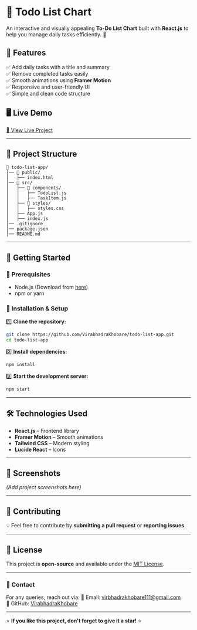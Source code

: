 # 📌 Todo List Chart

An interactive and visually appealing **To-Do List Chart** built with **React.js** to help you manage daily tasks efficiently. 🚀

## 🌟 Features
✅ Add daily tasks with a title and summary  
✅ Remove completed tasks easily  
✅ Smooth animations using **Framer Motion**  
✅ Responsive and user-friendly UI  
✅ Simple and clean code structure 

## 🖥️ Live Demo
[🔗 View Live Project](https://todolistchartviru.netlify.app/) 

---

## 📂 Project Structure
```
📁 todo-list-app/
│── 📁 public/
│   ├── index.html
│── 📁 src/
│   ├── 📁 components/
│   │   ├── TodoList.js
│   │   ├── TaskItem.js
│   ├── 📁 styles/
│   │   ├── styles.css
│   ├── App.js
│   ├── index.js
│── .gitignore
│── package.json
│── README.md
```

---

## 🚀 Getting Started

### 🔹 Prerequisites
- Node.js (Download from [here](https://nodejs.org/))
- npm or yarn

### 🔹 Installation & Setup
1️⃣ **Clone the repository:**
```sh
git clone https://github.com/VirabhadraKhobare/todo-list-app.git
cd todo-list-app
```

2️⃣ **Install dependencies:**
```sh
npm install
```

3️⃣ **Start the development server:**
```sh
npm start
```

---

## 🛠️ Technologies Used
- **React.js** – Frontend library
- **Framer Motion** – Smooth animations
- **Tailwind CSS** – Modern styling
- **Lucide React** – Icons

---

## 📸 Screenshots
*(Add project screenshots here)*

---

## 🤝 Contributing
💡 Feel free to contribute by **submitting a pull request** or **reporting issues**.

---

## 📜 License
This project is **open-source** and available under the [MIT License](LICENSE).

---

### 📩 Contact
For any queries, reach out via:
📧 Email: [virbhadrakhobare111@gmail.com](mailto:virbhadrakhobare111@gmail.com)  
🐙 GitHub: [VirabhadraKhobare](https://github.com/VirabhadraKhobare)  

---

⭐ **If you like this project, don't forget to give it a star!** ⭐
